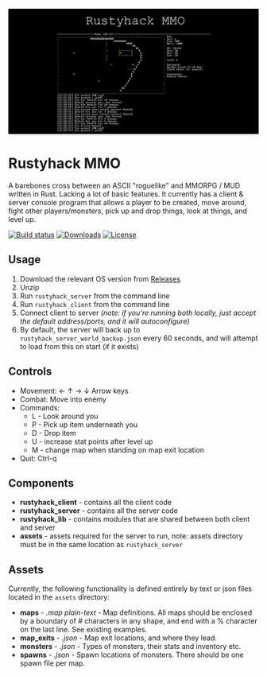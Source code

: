 ![Rustyhack Logo](https://github.com/pbellchambers/rustyhack-mmo/raw/main/assets/logo/rustyhack-logo.png "Rustyhack Logo")

# Rustyhack MMO
A barebones cross between an ASCII "roguelike" and MMORPG / MUD written in Rust. Lacking a lot of basic features. It currently has a client & server console program that allows a player to be created, move around, fight other players/monsters, pick up and drop things, look at things, and level up.

[![Build status](https://img.shields.io/github/actions/workflow/status/pbellchambers/rustyhack-mmo/main.yml?branch=main)](https://github.com/pbellchambers/rustyhack-mmo/actions)
[![Downloads](https://img.shields.io/github/downloads/pbellchambers/rustyhack-mmo/total)](https://github.com/pbellchambers/rustyhack-mmo/releases)
[![License](https://img.shields.io/github/license/pbellchambers/rustyhack-mmo)](https://github.com/pbellchambers/rustyhack-mmo/blob/main/LICENSE)


## Usage
1. Download the relevant OS version from [Releases](https://github.com/pbellchambers/rustyhack-mmo/releases)
2. Unzip
3. Run `rustyhack_server` from the command line
4. Run `rustyhack_client` from the command line
5. Connect client to server *(note: if you're running both locally, just accept the default address/ports, and it will autoconfigure)*
6. By default, the server will back up to `rustyhack_server_world_backup.json` every 60 seconds, and will attempt to load from this on start (if it exists)

## Controls
- Movement: ← ↑ → ↓ Arrow keys
- Combat: Move into enemy
- Commands:
  - L - Look around you
  - P - Pick up item underneath you
  - D - Drop item
  - U - increase stat points after level up
  - M - change map when standing on map exit location
- Quit: Ctrl-q

## Components
- **rustyhack_client** - contains all the client code
- **rustyhack_server** - contains all the server code
- **rustyhack_lib** - contains modules that are shared between both client and server
- **assets** - assets required for the server to run, note: assets directory must be in the same location as `rustyhack_server`

## Assets
Currently, the following functionality is defined entirely by text or json files located in the `assets` directory:
- **maps** - *.map plain-text* - Map definitions. All maps should be enclosed by a boundary of # characters in any shape, and end with a % character on the last line. See existing examples.
- **map_exits** - *.json* - Map exit locations, and where they lead.
- **monsters** - *.json* - Types of monsters, their stats and inventory etc.
- **spawns** - *.json* - Spawn locations of monsters. There should be one spawn file per map.
